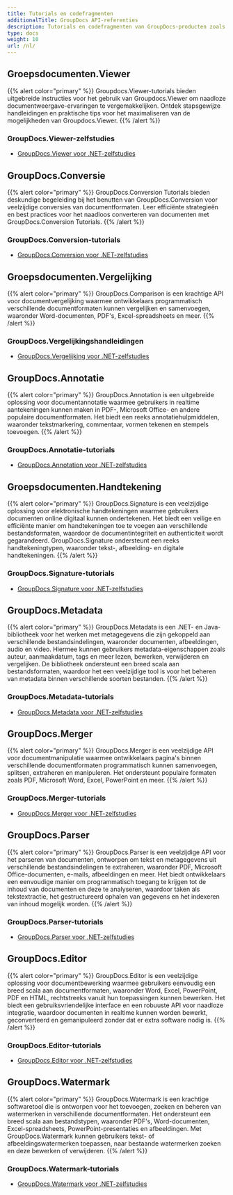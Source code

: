 ```yaml
---
title: Tutorials en codefragmenten
additionalTitle: GroupDocs API-referenties
description: Tutorials en codefragmenten van GroupDocs-producten zoals GroupDocs.Viewer, GroupDocs.Annotation, GroupDocs.Conversion en andere producten.
type: docs
weight: 10
url: /nl/
---
```


## Groepsdocumenten.Viewer
{{% alert color="primary" %}}
Groupdocs.Viewer-tutorials bieden uitgebreide instructies voor het gebruik van Groupdocs.Viewer om naadloze documentweergave-ervaringen te vergemakkelijken. Ontdek stapsgewijze handleidingen en praktische tips voor het maximaliseren van de mogelijkheden van Groupdocs.Viewer.
{{% /alert %}}

### GroupDocs.Viewer-zelfstudies
- [GroupDocs.Viewer voor .NET-zelfstudies](../viewer/nl/net/)


## GroupDocs.Conversie
{{% alert color="primary" %}}
GroupDocs.Conversion Tutorials bieden deskundige begeleiding bij het benutten van GroupDocs.Conversion voor veelzijdige conversies van documentformaten. Leer efficiënte strategieën en best practices voor het naadloos converteren van documenten met GroupDocs.Conversion Tutorials.
{{% /alert %}}

### GroupDocs.Conversion-tutorials
- [GroupDocs.Conversion voor .NET-zelfstudies](../conversion/nl/net/)


## Groepsdocumenten.Vergelijking
{{% alert color="primary" %}}
GroupDocs.Comparison is een krachtige API voor documentvergelijking waarmee ontwikkelaars programmatisch verschillende documentformaten kunnen vergelijken en samenvoegen, waaronder Word-documenten, PDF's, Excel-spreadsheets en meer.
{{% /alert %}}

### GroupDocs.Vergelijkingshandleidingen
- [GroupDocs.Vergelijking voor .NET-zelfstudies](../comparison/nl/net/)


## GroupDocs.Annotatie
{{% alert color="primary" %}}
GroupDocs.Annotation is een uitgebreide oplossing voor documentannotatie waarmee gebruikers in realtime aantekeningen kunnen maken in PDF-, Microsoft Office- en andere populaire documentformaten. Het biedt een reeks annotatiehulpmiddelen, waaronder tekstmarkering, commentaar, vormen tekenen en stempels toevoegen.
{{% /alert %}}

### GroupDocs.Annotatie-tutorials
- [GroupDocs.Annotation voor .NET-zelfstudies](../annotation/nl/net/)


## Groepsdocumenten.Handtekening
{{% alert color="primary" %}}
GroupDocs.Signature is een veelzijdige oplossing voor elektronische handtekeningen waarmee gebruikers documenten online digitaal kunnen ondertekenen. Het biedt een veilige en efficiënte manier om handtekeningen toe te voegen aan verschillende bestandsformaten, waardoor de documentintegriteit en authenticiteit wordt gegarandeerd. GroupDocs.Signature ondersteunt een reeks handtekeningtypen, waaronder tekst-, afbeelding- en digitale handtekeningen.
{{% /alert %}}

### GroupDocs.Signature-tutorials
- [GroupDocs.Signature voor .NET-zelfstudies](../signature/nl/net/)


## GroupDocs.Metadata
{{% alert color="primary" %}}
GroupDocs.Metadata is een .NET- en Java-bibliotheek voor het werken met metagegevens die zijn gekoppeld aan verschillende bestandsindelingen, waaronder documenten, afbeeldingen, audio en video. Hiermee kunnen gebruikers metadata-eigenschappen zoals auteur, aanmaakdatum, tags en meer lezen, bewerken, verwijderen en vergelijken. De bibliotheek ondersteunt een breed scala aan bestandsformaten, waardoor het een veelzijdige tool is voor het beheren van metadata binnen verschillende soorten bestanden.
{{% /alert %}}

### GroupDocs.Metadata-tutorials
- [GroupDocs.Metadata voor .NET-zelfstudies](../metadata/nl/net/)


## GroupDocs.Merger
{{% alert color="primary" %}}
GroupDocs.Merger is een veelzijdige API voor documentmanipulatie waarmee ontwikkelaars pagina's binnen verschillende documentformaten programmatisch kunnen samenvoegen, splitsen, extraheren en manipuleren. Het ondersteunt populaire formaten zoals PDF, Microsoft Word, Excel, PowerPoint en meer.
{{% /alert %}}

### GroupDocs.Merger-tutorials
- [GroupDocs.Merger voor .NET-zelfstudies](../merger/nl/net/)


## GroupDocs.Parser
{{% alert color="primary" %}}
GroupDocs.Parser is een veelzijdige API voor het parseren van documenten, ontworpen om tekst en metagegevens uit verschillende bestandsindelingen te extraheren, waaronder PDF, Microsoft Office-documenten, e-mails, afbeeldingen en meer. Het biedt ontwikkelaars een eenvoudige manier om programmatisch toegang te krijgen tot de inhoud van documenten en deze te analyseren, waardoor taken als tekstextractie, het gestructureerd ophalen van gegevens en het indexeren van inhoud mogelijk worden.
{{% /alert %}}

### GroupDocs.Parser-tutorials
- [GroupDocs.Parser voor .NET-zelfstudies](../parser/nl/net/)


## GroupDocs.Editor
{{% alert color="primary" %}}
GroupDocs.Editor is een veelzijdige oplossing voor documentbewerking waarmee gebruikers eenvoudig een breed scala aan documentformaten, waaronder Word, Excel, PowerPoint, PDF en HTML, rechtstreeks vanuit hun toepassingen kunnen bewerken. Het biedt een gebruiksvriendelijke interface en een robuuste API voor naadloze integratie, waardoor documenten in realtime kunnen worden bewerkt, geconverteerd en gemanipuleerd zonder dat er extra software nodig is.
{{% /alert %}}

### GroupDocs.Editor-tutorials
- [GroupDocs.Editor voor .NET-zelfstudies](../editor/nl/net/)


## GroupDocs.Watermark
{{% alert color="primary" %}}
GroupDocs.Watermark is een krachtige softwaretool die is ontworpen voor het toevoegen, zoeken en beheren van watermerken in verschillende documentformaten. Het ondersteunt een breed scala aan bestandstypen, waaronder PDF's, Word-documenten, Excel-spreadsheets, PowerPoint-presentaties en afbeeldingen. Met GroupDocs.Watermark kunnen gebruikers tekst- of afbeeldingswatermerken toepassen, naar bestaande watermerken zoeken en deze bewerken of verwijderen.
{{% /alert %}}

### GroupDocs.Watermark-tutorials
- [GroupDocs.Watermark voor .NET-zelfstudies](../watermark/nl/net/)